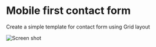 # Mobile first contact form
Create a simple template for contact form using Grid layout

![Screen shot](https://octodex.github.com/images/yaktocat.png)
